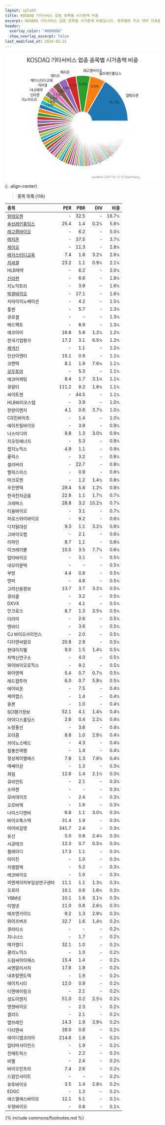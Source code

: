 ```yaml
---
layout: splash
title: KOSDAQ 기타서비스 업종 종목별 시가총액 비중
excerpt: KOSDAQ 기타서비스 업종 종목별 시가총액 비중입니다. 종목별로 주요 재무 지표를 함께 표시합니다.
header:
  overlay_color: "#800000"
  show_overlay_excerpt: false
last_modified_at: 2024-02-21
---
```



![KOSDAQ 기타서비스 업종 종목별 시가총액 비중](/stats/sector/images/kosdaq_업종_기타서비스_종목.png){: .align-center}


> **종목 목록 (116)**<a id="list"></a>

| **종목** | **PER** | **PBR** | **DIV** | **비중** |
| :------- | ------: | ------: | ------: | -------: |
| [알테오젠](/196170/) | - | 32.5 | - | 16.7<small>%</small> |
| [솔브레인홀딩스](/036830/) | 25.4 | 1.4 | 0.2<small>%</small> | 5.6<small>%</small> |
| [레고켐바이오](/141080/) | - | 6.2 | - | 5.0<small>%</small> |
| [메지온](/140410/) | - | 37.5 | - | 3.7<small>%</small> |
| [제이오](/418550/) | - | 11.3 | - | 2.8<small>%</small> |
| [메가스터디교육](/215200/) | 7.4 | 1.8 | 3.2<small>%</small> | 2.6<small>%</small> |
| [지씨셀](/144510/) | 23.2 | 1.1 | 0.9<small>%</small> | 2.1<small>%</small> |
| HLB제약 | - | 6.2 | - | 2.0<small>%</small> |
| [신라젠](/215600/) | - | 6.6 | - | 1.8<small>%</small> |
| 지노믹트리 | - | 3.9 | - | 1.6<small>%</small> |
| [박셀바이오](/323990/) | - | 17.1 | - | 1.6<small>%</small> |
| 지아이이노베이션 | - | 4.2 | - | 1.5<small>%</small> |
| 툴젠 | - | 5.7 | - | 1.3<small>%</small> |
| 큐로셀 | - | - | - | 1.3<small>%</small> |
| 메드팩토 | - | 8.9 | - | 1.3<small>%</small> |
| 에코아이 | 16.8 | 5.8 | 1.2<small>%</small> | 1.2<small>%</small> |
| 한국기업평가 | 17.2 | 3.1 | 6.5<small>%</small> | 1.2<small>%</small> |
| [제넥신](/095700/) | - | 1.1 | - | 1.2<small>%</small> |
| 인선이엔티 | 15.1 | 0.9 | - | 1.1<small>%</small> |
| 코엔텍 | 8.1 | 1.9 | 7.6<small>%</small> | 1.1<small>%</small> |
| [모두투어](/080160/) | - | 5.3 | - | 1.1<small>%</small> |
| 에코마케팅 | 8.4 | 1.7 | 3.1<small>%</small> | 1.1<small>%</small> |
| 큐알티 | 111.2 | 9.2 | 1.8<small>%</small> | 1.1<small>%</small> |
| 싸이토젠 | - | 44.5 | - | 1.1<small>%</small> |
| HLB바이오스텝 | - | 3.9 | - | 1.0<small>%</small> |
| 한양이엔지 | 4.1 | 0.6 | 3.7<small>%</small> | 1.0<small>%</small> |
| CG인바이츠 | - | 1.4 | - | 1.0<small>%</small> |
| 에이프릴바이오 | - | 3.9 | - | 0.9<small>%</small> |
| 나스미디어 | 9.8 | 1.3 | 3.0<small>%</small> | 0.9<small>%</small> |
| 지오릿에너지 | - | 5.3 | - | 0.9<small>%</small> |
| 랩지노믹스 | 4.9 | 1.1 | - | 0.9<small>%</small> |
| 올릭스 | - | 3.2 | - | 0.8<small>%</small> |
| 셀리버리 | - | 22.7 | - | 0.8<small>%</small> |
| 헬릭스미스 | - | 0.9 | - | 0.8<small>%</small> |
| 마크로젠 | - | 1.2 | 1.4<small>%</small> | 0.8<small>%</small> |
| 우진엔텍 | 29.4 | 5.8 | 1.2<small>%</small> | 0.8<small>%</small> |
| 한국전자금융 | 22.8 | 1.1 | 1.7<small>%</small> | 0.7<small>%</small> |
| 크레버스 | 28.8 | 3.2 | 10.2<small>%</small> | 0.7<small>%</small> |
| 티움바이오 | - | 3.1 | - | 0.7<small>%</small> |
| 파로스아이바이오 | - | 9.2 | - | 0.6<small>%</small> |
| 디지털대성 | 9.3 | 1.1 | 3.2<small>%</small> | 0.6<small>%</small> |
| 고바이오랩 | - | 2.1 | - | 0.6<small>%</small> |
| 리파인 | 8.7 | 1.1 | - | 0.6<small>%</small> |
| 이크레더블 | 10.5 | 3.5 | 7.7<small>%</small> | 0.6<small>%</small> |
| 압타바이오 | - | 3.1 | - | 0.5<small>%</small> |
| 네오이뮨텍 | - | - | - | 0.5<small>%</small> |
| 부방 | 4.4 | 0.8 | - | 0.5<small>%</small> |
| 엔피 | - | 4.6 | - | 0.5<small>%</small> |
| 고려신용정보 | 13.7 | 3.7 | 3.2<small>%</small> | 0.5<small>%</small> |
| 큐라클 | - | 3.2 | - | 0.5<small>%</small> |
| DXVX | - | 4.1 | - | 0.5<small>%</small> |
| 인크로스 | 8.7 | 1.3 | 3.5<small>%</small> | 0.5<small>%</small> |
| 더라미 | - | 2.6 | - | 0.5<small>%</small> |
| 엔비티 | - | 3.6 | - | 0.5<small>%</small> |
| CJ 바이오사이언스 | - | 2.0 | - | 0.5<small>%</small> |
| 디티앤씨알오 | 20.8 | 2.9 | - | 0.5<small>%</small> |
| 현대이지웰 | 9.0 | 1.5 | 1.4<small>%</small> | 0.5<small>%</small> |
| 차백신연구소 | - | 4.0 | - | 0.5<small>%</small> |
| 와이바이오로직스 | - | 9.2 | - | 0.5<small>%</small> |
| 와이엔텍 | 5.4 | 0.7 | 0.7<small>%</small> | 0.5<small>%</small> |
| 레드캡투어 | 6.0 | 0.7 | 5.8<small>%</small> | 0.5<small>%</small> |
| 에이비온 | - | 7.5 | - | 0.4<small>%</small> |
| 케어랩스 | - | 1.4 | - | 0.4<small>%</small> |
| 솔본 | - | 1.0 | - | 0.4<small>%</small> |
| SCI평가정보 | 52.1 | 4.1 | 1.4<small>%</small> | 0.4<small>%</small> |
| 아이디스홀딩스 | 2.6 | 0.4 | 2.2<small>%</small> | 0.4<small>%</small> |
| 노랑풍선 | - | 3.6 | - | 0.4<small>%</small> |
| 오리콤 | 8.8 | 1.0 | 2.9<small>%</small> | 0.4<small>%</small> |
| 카이노스메드 | - | 4.3 | - | 0.4<small>%</small> |
| 참좋은여행 | - | 1.4 | - | 0.4<small>%</small> |
| 정상제이엘에스 | 7.8 | 1.3 | 7.6<small>%</small> | 0.4<small>%</small> |
| 메쎄이상 | - | 1.3 | - | 0.3<small>%</small> |
| 희림 | 12.6 | 1.4 | 2.1<small>%</small> | 0.3<small>%</small> |
| 큐리언트 | - | 2.1 | - | 0.3<small>%</small> |
| 소마젠 | - | - | - | 0.3<small>%</small> |
| 모비데이즈 | - | 2.4 | - | 0.3<small>%</small> |
| 오르비텍 | - | 1.6 | - | 0.3<small>%</small> |
| 나이스디앤비 | 6.8 | 1.1 | 3.0<small>%</small> | 0.3<small>%</small> |
| 바이오톡스텍 | 31.4 | 1.9 | - | 0.3<small>%</small> |
| 아이비김영 | 341.7 | 2.4 | - | 0.3<small>%</small> |
| 유신 | 5.0 | 0.8 | 2.4<small>%</small> | 0.3<small>%</small> |
| 시공테크 | 12.3 | 0.7 | 0.5<small>%</small> | 0.3<small>%</small> |
| 플레이디 | 17.3 | 1.1 | - | 0.3<small>%</small> |
| 아이진 | - | 1.0 | - | 0.3<small>%</small> |
| 지엘팜텍 | - | 5.2 | - | 0.3<small>%</small> |
| 에코바이오 | - | 1.0 | - | 0.3<small>%</small> |
| 피엔케이피부임상연구센타 | 11.1 | 1.1 | 1.3<small>%</small> | 0.3<small>%</small> |
| 오로라 | 10.1 | 0.6 | 1.6<small>%</small> | 0.3<small>%</small> |
| YBM넷 | 10.1 | 1.6 | 3.1<small>%</small> | 0.3<small>%</small> |
| 이엠넷 | 11.0 | 0.8 | 2.6<small>%</small> | 0.3<small>%</small> |
| 에프앤가이드 | 9.2 | 1.3 | 2.9<small>%</small> | 0.3<small>%</small> |
| 와이즈버즈 | 32.7 | 1.6 | 1.4<small>%</small> | 0.2<small>%</small> |
| 큐라티스 | - | - | - | 0.2<small>%</small> |
| 지니너스 | - | 1.7 | - | 0.2<small>%</small> |
| 메가엠디 | 32.1 | 1.0 | - | 0.2<small>%</small> |
| 클리노믹스 | - | 1.0 | - | 0.2<small>%</small> |
| 드림씨아이에스 | 15.4 | 1.4 | - | 0.2<small>%</small> |
| 씨엔알리서치 | 17.6 | 1.9 | - | 0.2<small>%</small> |
| 내츄럴엔도텍 | - | 1.9 | - | 0.2<small>%</small> |
| 에이치시티 | 12.0 | 0.9 | - | 0.2<small>%</small> |
| 디엔에이링크 | - | 2.1 | - | 0.2<small>%</small> |
| 성도이엔지 | 51.0 | 0.2 | 2.5<small>%</small> | 0.2<small>%</small> |
| 엔젠바이오 | - | 2.3 | - | 0.2<small>%</small> |
| 셀리드 | - | 2.1 | - | 0.2<small>%</small> |
| 엠브레인 | 14.3 | 1.9 | 3.9<small>%</small> | 0.2<small>%</small> |
| 디티앤씨 | 39.0 | 0.6 | - | 0.2<small>%</small> |
| 에이디엠코리아 | 214.6 | 1.8 | - | 0.2<small>%</small> |
| 압타머사이언스 | - | 1.9 | - | 0.2<small>%</small> |
| 진매트릭스 | - | 2.2 | - | 0.2<small>%</small> |
| 비엘 | - | 2.4 | - | 0.2<small>%</small> |
| 바이오인프라 | 7.4 | 2.6 | - | 0.2<small>%</small> |
| 드림인사이트 | - | - | - | 0.2<small>%</small> |
| 유투바이오 | 3.5 | 1.4 | 2.8<small>%</small> | 0.2<small>%</small> |
| EDGC | - | 1.2 | - | 0.2<small>%</small> |
| 에스엘에스바이오 | 12.1 | 5.1 | - | 0.1<small>%</small> |
| 우정바이오 | - | 0.8 | - | 0.1<small>%</small> |

{% include commons/footnotes.md %}